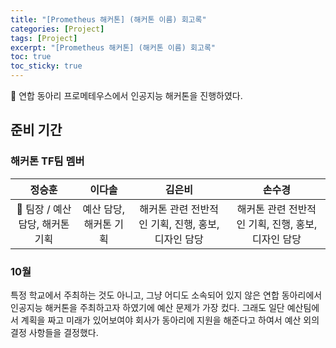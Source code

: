 ```yaml
---
title: "[Prometheus 해커톤] (해커톤 이름) 회고록"
categories: [Project]
tags: [Project]
excerpt: "[Prometheus 해커톤] (해커톤 이름) 회고록"
toc: true
toc_sticky: true
---
```


📌 연합 동아리 프로메테우스에서 인공지능 해커톤을 진행하였다.

## 준비 기간

### 해커톤 TF팀 멤버

|              정승훈              |         이다솔         |                       김은비                       |                       손수경                       |
| :------------------------------: | :--------------------: | :------------------------------------------------: | :------------------------------------------------: |
| 👑 팀장 / 예산 담당, 해커톤 기획 | 예산 담당, 해커톤 기획 | 해커톤 관련 전반적인 기획, 진행, 홍보, 디자인 담당 | 해커톤 관련 전반적인 기획, 진행, 홍보, 디자인 담당 |

### 10월

특정 학교에서 주최하는 것도 아니고, 그냥 어디도 소속되어 있지 않은 연합 동아리에서 인공지능 해커톤을 주최하고자 하였기에 예산 문제가 가장 컸다. 그래도 일단 예산팀에서 계획을 짜고 미래가 있어보여야 회사가 동아리에 지원을 해준다고 하여서 예산 외의 결정 사항들을 결정했다.
